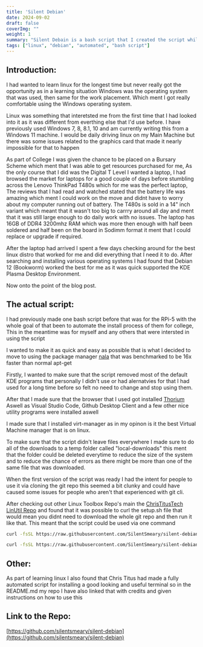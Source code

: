 ```yaml
---
title: 'Silent Debian'
date: 2024-09-02
draft: false
coverImg: ""
weight: 1
summary: "Silent Debain is a bash script that I created the script whilst learning linux to make the installation process quicker"
tags: ["linux", "debian", "automated", "bash script"]
---
```

## Introduction:
I had wanted to learn linux for the longest time but never really got the opportunity as in a learning situation Windows was the operating system that was used, then same for the work placement. Which ment I got really comfortable using the Windows operating system.

Linux was something that interetsted me from the first time that I had looked into it as it was different from everthing else that I'd use before. I have previously used Windows 7, 8, 8.1, 10 and am currently writing this from a Windows 11 machine. I would be daily driving linux on my Main Machine but there was some issues related to the graphics card that made it nearly impossible for that to happen

As part of College I was given the chance to be placed on a Bursary Scheme which ment that I was able to get resources purchased for me, As the only course that I did was the Digital T Level I wanted a laptop, I had browsed the market for laptops for a good couple of days before stumbling across the Lenovo ThinkPad T480s which for me was the perfect laptop, The reviews that I had read and watched stated that the battery life was amazing which ment I could work on the move and didnt have to worry about my computer running out of battery. The T480s is sold in a 14" inch variant which meant that it wasn't too big to carrry around all day and ment that it was still large enough to do daily work with no issues. The laptop has 16GB of DDR4 3200mhz RAM which was more then enough with half been soldered and half been on the board in Sodimm format it ment that I could replace or upgrade if required.

After the laptop had arrived I spent a few days checking around for the best linux distro that worked for me and did everything that I need it to do. After searching and installing various operating systems I had found that Debian 12 (Bookworm) worked the best for me as it was quick supported the KDE Plasma Desktop Environment. 

Now onto the point of the blog post.

## The actual script:
I had previously made one bash script before that was for the RPi-5 with the whole goal of that been to automate the install process of them for college, This in the meantime was for myself and any others that were intersted in using the script

I wanted to make it as quick and easy as possible that is what I decided to move to using the package manager [nala](https://gitlab.com/volian/nala) that was benchmarked to be 16x faster than normal apt-get

Firstly, I wanted to make sure that the script removed most of the default KDE programs that personally I didn't use or had alernatvies for that I had used for a long time before so felt no need to change and stop using them.

After that I made sure that the browser that I used got installed [Thorium](https://github.com/Alex313031/thorium) Aswell as Visual Studio Code, Github Desktop Client and a few other nice utility programs were installed aswell

I made sure that I installed virt-manager as in my opinon is it the best Virtual Machine manager that is on linux.

To make sure that the script didn't leave files everywhere I made sure to do all of the downloads to a temp folder called "local-downloads" this ment that the folder could be deleted everytime to reduce the size of the system and to reduce the chance of errors as there might be more than one of the same file that was downloaded.

When the first version of the script was ready I had the intent for people to use it via cloning the git repo this seemed a bit clunky and could have caused some issues for people who aren't that experienced with git cli.

After checking out other Linux Toolbox Repo's main the [ChrisTitusTech LinUtil Repo](https://github.com/christitustech/linutil) and found that it was possible to curl the setup.sh file that would mean you didnt need to download the whole git repo and then run it like that. This meant that the script could be used via one command

```bash
curl -fsSL https://raw.githubusercontent.com/SilentSmeary/silent-debian/main/setup.sh | sh
```

```bash
curl -fsSL https://raw.githubusercontent.com/SilentSmeary/silent-debian/main/setup-dev.sh | sh
```

## Other:
As part of learning linux I also found that Chris Titus had made a fully automated script for installing a good looking and useful terminal so in the README.md my repo I have also linked that with credits and given instructions on how to use this

## Link to the Repo:
[https://github.com/silentsmeary/silent-debian](https://github.com/silentsmeary/silent-debian)